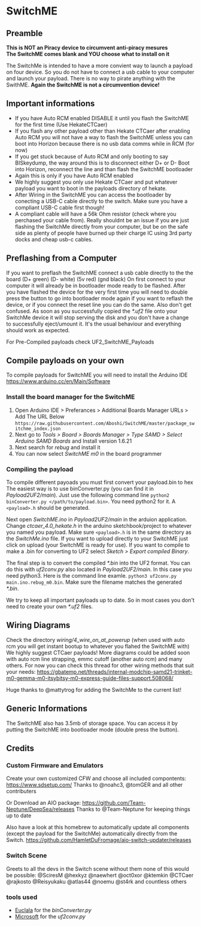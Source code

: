 # SwitchME
## Preamble ##
**This is NOT an Piracy device to circumvent anti-piracy mesures**  
**The SwitchME comes blank and YOU choose what to install on it**  

The SwitchMe is intended to have a more convient way to launch a payload on four device.
So you do not have to connect a usb cable to your computer and launch your payload.
There is no way to pirate anything with the SwithME.
**Again the SwitchME is not a circumvention device!**  

## Important informations ## 
* If you have Auto RCM enabled DISABLE it until you flash the SwitchME for the first time (Use HekateCTCaer)
* If you flash any other payload other than Hekate CTCaer after enabling Auto RCM you will not have a way to flash
the SwitchME unless you can boot into Horizon  because there is no usb data comms while in RCM (for now)
* If you get stuck because of Auto RCM and only booting to say BISkeydump, the way around this is to disconnect either D+ or D- Boot into Horizon, reconnect the line and than flash the SwitchME bootloader
* Again this is only if you have Auto RCM enabled
* We highly suggest you only use Hekate CTCaer and put whatever payload you want to boot in the payloads directory of hekate.
* After Wiring in the SwitchME you can access the bootloader by conecting a USB-C cable directly to the switch. Make sure you have a compliant USB-C cable first though!
* A compliant cable will have a 56k Ohm resistor (check where you perchased your cable from). Really shouldnt be an issue if you are just flashing the SwitchMe directly from your computer, but be on the safe side as plenty of people have burned up their charge IC using 3rd party docks and cheap usb-c cables.

## Preflashing from a Computer ##
If you want to preflash the SwitchME connect a usb cable directly to the the board (D+ green) (D- white) (5v red) (gnd black)
On first connect to your computer it will already be in bootloader mode ready to be flashed.
After you have flashed the device for the very first time you will need to double press the button to go into bootloader mode again if you want to reflash the device, or if you connect the reset line you can do the same.
Also don't get confused. As soon as you successfully copied the *\*.uf2* file onto your SwitchMe device it will stop serving the disk and you don't have a change to successfully eject/umount it. It's the usual behaviour and everything should work as expected.

For Pre-Compiled payloads check UF2_SwitchME_Payloads

## Compile payloads on your own ##
To compile payloads for SwitchME you will need to install the Arduino IDE
https://www.arduino.cc/en/Main/Software
### Install the board manager for the SwitchME

1. Open Arduino IDE > Preferances > Additional Boards Manager URLs > Add The URL Below ```https://raw.githubusercontent.com/Aboshi/SwitchME/master/package_switchme_index.json```
1. Next go to *Tools > Board > Boards Manager > Type SAMD > Select Arduino SAMD Boards* and Install version 1.6.21
1. Next search for *rebug* and install it
1. You can now select *SwitchME m0* in the board programmer

### Compiling the payload ###
To compile different payoads you must first convert your payload.bin to hex
The easiest way is to use binConverter.py (you can find it in *Payload2UF2/main*).
Just use the following command line ```python2 binConverter.py </path/to/payload.bin>```. You need python2 for it.
A ```<payload>.h``` should be generated. 

Next open *SwitchME.ino* in *Payload2UF2/main* in the arduion application. 
Change *ctcaer\_4.0\_hekate.h* in the arduino sketchbook/project to whatever you named you payload. Make sure ```<payload>.h``` is in the same directory as the *SwitchMe.ino* file.
If you want to upload directly to your SwitchME just click on upload (your SwitchME is ready for use).
If you want to compile to make a .bin for converting to UF2 select *Sketch > Export compiled Binary*.

The final step is to convert the compiled *\*.bin* into the UF2 format. You can do this with *uf2conv.py* also located in *Payload2UF2/main*.
In this case you need python3. Here is the command line examle. ```python3 uf2conv.py main.ino.rebug_m0.bin```. Make sure the filename matches the generated *\*.bin*.

We try to keep all important payloads up to date. So in most cases you don't need to create your own *\*.uf2* files.

## Wiring Diagrams ##
Check the directory *wiring/4\_wire\_on\_at\_powerup* (when used with auto rcm you will get instant bootup to whatever you flahed the SwitchME with) We highly suggest CTCaer payloads!
More diagrams could be added soon with auto rcm line strapping, emmc cutoff (another auto rcm) and many others.
For now you can check this thread for other wiring methods that suit your needs:
https://gbatemp.net/threads/internal-modchip-samd21-trinket-m0-gemma-m0-itsybitsy-m0-express-guide-files-support.508068/

Huge thanks to @mattytrog for adding the SwitchMe to the current list!

## Generic Informations
The SwitchME also has 3.5mb of storage space. You can access it by putting the SwitchME into bootloader mode (double press the button).

## Credits ##
### Custom Firmware and Emulators ###

Create your own customized CFW and choose all included compontents:
https://www.sdsetup.com/
Thanks to @noahc3, @tomGER and all other contributers

Or Download an AIO package:
https://github.com/Team-Neptune/DeepSea/releases
Thanks to @Team-Neptune for keeping things up to date

Also have a look at this homebrew to automatically update all components (except the payload for the SwitchMe) automatically directly from the Switch.
https://github.com/HamletDuFromage/aio-switch-updater/releases

### Switch Scene ###
Greets to all the devs in the Switch scene without them none of this would be possible:
@SciresM @hexkyz @naewhert @oct0xor @ktemkin @CTCaer @rajkosto @Reisyukaku @atlas44 @noemu
@st4rk and countless others

### tools used ###
* [Euclala](https://github.com/euclala/) for the *binConverter.py*
* [Microsoft](https://github.com/microsoft/) for the *uf2conv.py*
